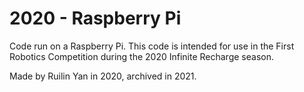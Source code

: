 # 2020 - Raspberry Pi
Code run on a Raspberry Pi. This code is intended for use in the First Robotics Competition during the 2020 Infinite Recharge season.

Made by Ruilin Yan in 2020, archived in 2021.